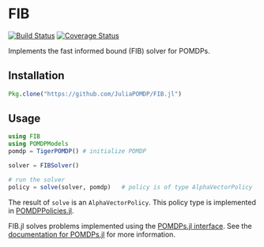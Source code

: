 # FIB

[![Build Status](https://travis-ci.org/JuliaPOMDP/FIB.jl.svg?branch=master)](https://travis-ci.org/JuliaPOMDP/FIB.jl)
[![Coverage Status](https://coveralls.io/repos/JuliaPOMDP/FIB.jl/badge.svg?branch=master&service=github)](https://coveralls.io/github/JuliaPOMDP/FIB.jl?branch=master)

Implements the fast informed bound (FIB) solver for POMDPs.

## Installation

```julia
Pkg.clone("https://github.com/JuliaPOMDP/FIB.jl")
```

## Usage

```julia
using FIB
using POMDPModels
pomdp = TigerPOMDP() # initialize POMDP

solver = FIBSolver()

# run the solver
policy = solve(solver, pomdp)   # policy is of type AlphaVectorPolicy
```
The result of `solve` is an `AlphaVectorPolicy`. This policy type is implemented in [POMDPPolicies.jl](https://github.com/JuliaPOMDP/POMDPPolicies.jl).

FIB.jl solves problems implemented using the [POMDPs.jl interface](https://github.com/JuliaPOMDP/POMDPs.jl). See the [documentation for POMDPs.jl](http://juliapomdp.github.io/POMDPs.jl/latest/) for more information.
